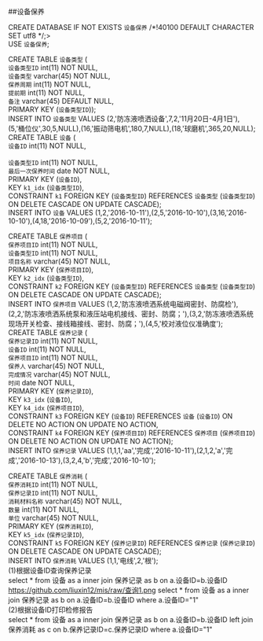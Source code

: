 ##设备保养

CREATE DATABASE  IF NOT EXISTS `设备保养` /*!40100 DEFAULT CHARACTER SET utf8 */;><br>
USE `设备保养`;<br>

CREATE TABLE `设备类型` (<br>
    `设备类型ID` int(11) NOT NULL,<br>
    `设备类型` varchar(45) NOT NULL,<br>
    `保养周期` int(11) NOT NULL,<br>
    `提前期` int(11) NOT NULL,<br>
    `备注` varchar(45) DEFAULT NULL,<br>
    PRIMARY KEY (`设备类型ID`));<br>
  INSERT INTO `设备类型` VALUES (2,'防冻液喷洒设备',7,2,'11月20日-4月1日'),(5,'桶位仪',30,5,NULL),(16,'振动筛电机',180,7,NULL),(18,'球磨机',365,20,NULL);
  <br>
  CREATE TABLE `设备` (<br>
    `设备ID` int(11) NOT NULL,<br><br>
    `设备类型ID` int(11) NOT NULL,<br>
    `最后一次保养时间` date NOT NULL,<br>
    PRIMARY KEY (`设备ID`),<br>
    KEY `k1_idx` (`设备类型ID`),<br>
    CONSTRAINT `k1` FOREIGN KEY (`设备类型ID`) REFERENCES `设备类型` (`设备类型ID`) ON DELETE CASCADE ON UPDATE CASCADE);<br>
  INSERT INTO `设备` VALUES (1,2,'2016-10-11'),(2,5,'2016-10-10'),(3,16,'2016-10-10'),(4,18,'2016-10-09'),(5,2,'2016-10-11');<br>
  
  CREATE TABLE `保养项目` (<br>
    `保养项目ID` int(11) NOT NULL,<br>
    `设备类型ID` int(11) NOT NULL,<br>
    `项目名称` varchar(45) NOT NULL,<br>
    PRIMARY KEY (`保养项目ID`),<br>
    KEY `k2_idx` (`设备类型ID`),<br>
    CONSTRAINT `k2` FOREIGN KEY (`设备类型ID`) REFERENCES `设备类型` (`设备类型ID`) ON DELETE CASCADE ON UPDATE CASCADE);<br>
  INSERT INTO `保养项目` VALUES (1,2,'防冻液喷洒系统电磁阀密封、防腐检'),(2,2,'防冻液喷洒系统泵和液压站电机接线、密封、防腐；'),(3,2,'防冻液喷洒系统现场开关检查、接线箱接线、密封、防腐；'),(4,5,'校对液位仪准确度');
  <br>
  CREATE TABLE `保养记录` (<br>
    `保养记录ID` int(11) NOT NULL,<br>
    `设备ID` int(11) NOT NULL,<br>
    `保养项目ID` int(11) NOT NULL,<br>
    `保养人` varchar(45) NOT NULL,<br>
    `完成情况` varchar(45) NOT NULL,<br>
    `时间` date NOT NULL,<br>
    PRIMARY KEY (`保养记录ID`),<br>
    KEY `k3_idx` (`设备ID`),<br>
    KEY `k4_idx` (`保养项目ID`),<br>
    CONSTRAINT `k3` FOREIGN KEY (`设备ID`) REFERENCES `设备` (`设备ID`) ON DELETE NO ACTION ON UPDATE NO ACTION,<br>
    CONSTRAINT `k4` FOREIGN KEY (`保养项目ID`) REFERENCES `保养项目` (`保养项目ID`) ON DELETE NO ACTION ON UPDATE NO ACTION);<br>
  INSERT INTO `保养记录` VALUES (1,1,1,'aa','完成','2016-10-11'),(2,1,2,'a','完成','2016-10-13'),(3,2,4,'b','完成','2016-10-10');<br>
  
  CREATE TABLE `保养消耗` (<br>
    `保养消耗ID` int(11) NOT NULL,<br>
    `保养记录ID` int(11) NOT NULL,<br>
    `消耗材料名称` varchar(45) NOT NULL,<br>
    `数量` int(11) NOT NULL,<br>
    `单位` varchar(45) NOT NULL,<br>
    PRIMARY KEY (`保养消耗ID`),<br>
    KEY `k5_idx` (`保养记录ID`),<br>
    CONSTRAINT `k5` FOREIGN KEY (`保养记录ID`) REFERENCES `保养记录` (`保养记录ID`) ON DELETE CASCADE ON UPDATE CASCADE);<br>
  INSERT INTO `保养消耗` VALUES (1,1,'电线',2,'根');<br>
  (1)根据设备ID查询保养记录<br>
  select * from 设备 as a inner join 保养记录 as b on a.设备ID=b.设备ID<br>
  https://github.com/liuxin12/mis/raw/查询1.png
  select * from 设备 as a inner join 保养记录 as b on a.设备ID=b.设备ID where a.设备ID="1"<br>
  (2)根据设备ID打印检修报告<br>
  select * from 设备 as a inner join 保养记录 as b on a.设备ID=b.设备ID left join 保养消耗 as c on b.保养记录ID=c.保养记录ID where a.设备ID="1"  <br>
